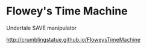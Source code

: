 # Flowey's Time Machine
Undertale SAVE manipulator

http://crumblingstatue.github.io/FloweysTimeMachine

